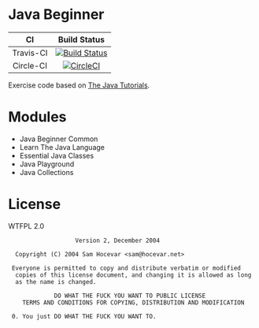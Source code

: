 # Java Beginner

|CI|Build Status|
|:----:|:-----:|
|Travis-CI|[![Build Status](https://travis-ci.org/bonjourcs/java-beginner.svg?branch=master)](https://travis-ci.org/bonjourcs/java-beginner)|
|Circle-CI|[![CircleCI](https://circleci.com/gh/bonjourcs/java-beginner.svg?style=svg)](https://circleci.com/gh/bonjourcs/java-beginner)|

Exercise code based on [The Java Tutorials](https://docs.oracle.com/javase/tutorial/).


# Modules

- Java Beginner Common
- Learn The Java Language
- Essential Java Classes
- Java Playground
- Java Collections

# License

WTFPL 2.0

```
                   Version 2, December 2004
  
  Copyright (C) 2004 Sam Hocevar <sam@hocevar.net>
  
 Everyone is permitted to copy and distribute verbatim or modified
  copies of this license document, and changing it is allowed as long
  as the name is changed.
  
             DO WHAT THE FUCK YOU WANT TO PUBLIC LICENSE
    TERMS AND CONDITIONS FOR COPYING, DISTRIBUTION AND MODIFICATION
  
 0. You just DO WHAT THE FUCK YOU WANT TO.
 
```
